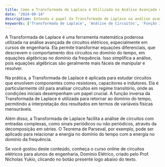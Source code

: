```yaml
---
title: Como a Transformada de Laplace é Utilizada na Análise Avançada de Circuitos?
date: "2024-09-14"
description: Entenda o papel da Transformada de Laplace na análise avançada de circuitos elétricos.
keywords: ['Transformada de Laplace', 'Análise de Circuitos', 'Função Inversa', 'Série', 'Parseval']
---
```


A Transformada de Laplace é uma ferramenta matemática poderosa utilizada na análise avançada de circuitos elétricos, especialmente em cursos de engenharia. Ela permite transformar equações diferenciais, que descrevem o comportamento dos circuitos no domínio do tempo, em equações algébricas no domínio da frequência. Isso simplifica a análise, pois equações algébricas são geralmente mais fáceis de manipular e resolver.

Na prática, a Transformada de Laplace é aplicada para estudar circuitos que envolvem componentes como resistores, capacitores e indutores. Ela é particularmente útil para analisar circuitos em regime transitório, onde as condições iniciais desempenham um papel crucial. A função inversa da Transformada de Laplace é utilizada para retornar ao domínio do tempo, permitindo a interpretação dos resultados em termos de variáveis físicas mensuráveis.

Além disso, a Transformada de Laplace facilita a análise de circuitos com entradas complexas, como sinais periódicos ou não periódicos, através da decomposição em séries. O Teorema de Parseval, por exemplo, pode ser aplicado para relacionar a energia no domínio do tempo com a energia no domínio da frequência.

Se você gostou deste conteúdo, conheça o curso online de circuitos elétricos para alunos de engenharia, Domínio Elétrico, criado pelo Prof. Nicholas Yukio, clicando no botão presente logo abaixo do texto.